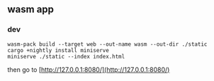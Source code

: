 ## wasm app

### dev

```
wasm-pack build --target web --out-name wasm --out-dir ./static
cargo +nightly install miniserve
miniserve ./static --index index.html
```

then go to [http://127.0.0.1:8080/](http://127.0.0.1:8080/)

